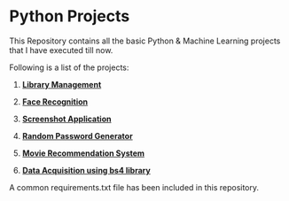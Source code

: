 # Python Projects

This Repository contains all the basic Python & Machine Learning projects that I have executed till now.

Following is a list of the projects:

1. **[Library Management](https://github.com/PRUBHTEJ/Py-ML-Projects/tree/master/Lib-Mgmt)**

2. **[Face Recognition](https://github.com/PRUBHTEJ/Py-ML-Projects/tree/master/Face-Recog)**

3. **[Screenshot Application](https://github.com/PRUBHTEJ/Py-ML-Projects/tree/master/Screenshot-App)**

4. **[Random Password Generator](https://github.com/PRUBHTEJ/Py-ML-Projects/tree/master/Random-Password-Generator)**

5. **[Movie Recommendation System](https://github.com/PRUBHTEJ/Py-ML-Projects/tree/master/Movie-Recommendation-System)**

6. **[Data Acquisition using bs4 library]()**

A common requirements.txt file has been included in this repository.
